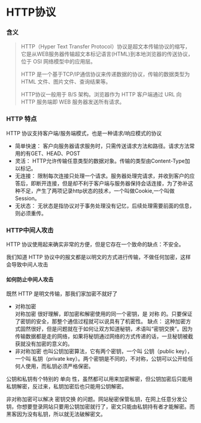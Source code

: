 # HTTP协议

### 含义

> HTTP（Hyper Text Transfer Protocol）协议是超文本传输协议的缩写，它是从WEB服务器传输超文本标记语言(HTML)到本地浏览器的传送协议，位于 OSI 网络模型中的应用层。
>
> HTTP 是一个基于TCP/IP通信协议来传递数据的协议，传输的数据类型为 HTML 文件、图片文件、查询结果等。
> 
> HTTP协议一般用于 B/S 架构。浏览器作为 HTTP 客户端通过 URL 向 HTTP 服务端即 WEB 服务器发送所有请求。

### HTTP 特点
HTTP 协议支持客户端/服务端模式，也是一种请求/响应模式的协议
- 简单快速： 客户向服务器请求服务时，只需传送请求方法和路径。请求方法常用的有GET、HEAD、POST
- 灵活： HTTP允许传输任意类型的数据对象。传输的类型由Content-Type加以标记。
- 无连接： 限制每次连接只处理一个请求。服务器处理完请求，并收到客户的应答后，即断开连接，但是却不利于客户端与服务器保持会话连接，为了弥补这种不足，产生了两项记录http状态的技术，一个叫做Cookie,一个叫做Session。
- 无状态： 无状态是指协议对于事务处理没有记忆，后续处理需要前面的信息，则必须重传。

### HTTP中间人攻击

HTTP 协议使用起来确实非常的方便，但是它存在一个致命的缺点：不安全。

我们知道 HTTP 协议中的报文都是以明文的方式进行传输，不做任何加密，这样会导致中间人攻击

#### 如何防止中间人攻击
既然 HTTP 是明文传输，那我们家加密不就好了
- 对称加密  
对称加密 很好理解，即加密和解密使用的同一个密钥，是 对称 的。只要保证了密钥的安全，那整个通信过程就可以说具有了机密性。
缺点： 这种加密方式固然很好，但是问题就在于如何让双方知道秘钥，术语叫“密钥交换”。因为传输数据都是走的网络，如果将秘钥通过网络的方式传递的话，一旦秘钥被截获就没有加密的意义的。
- 非对称加密
也叫公钥加密算法，它有两个密钥，一个叫 公钥（public key），一个叫 私钥（private key）。两个密钥是不同的，不对称，公钥可以公开给任何人使用，而私钥必须严格保密。

公钥和私钥有个特别的 单向 性，虽然都可以用来加密解密，但公钥加密后只能用私钥解密，反过来，私钥加密后也只能用公钥解密。

非对称加密可以解决 密钥交换 的问题。网站秘密保管私钥，在网上任意分发公钥，你想要登录网站只要用公钥加密就行了，密文只能由私钥持有者才能解密。而黑客因为没有私钥，所以就无法破解密文。


